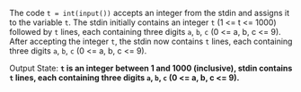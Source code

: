 The code `t = int(input())` accepts an integer from the stdin and assigns it to the variable `t`. The stdin initially contains an integer `t` (1 <= t <= 1000) followed by `t` lines, each containing three digits `a`, `b`, `c` (0 <= a, b, c <= 9). After accepting the integer `t`, the stdin now contains `t` lines, each containing three digits `a`, `b`, `c` (0 <= a, b, c <= 9).

Output State: **`t` is an integer between 1 and 1000 (inclusive), stdin contains `t` lines, each containing three digits `a`, `b`, `c` (0 <= a, b, c <= 9).**